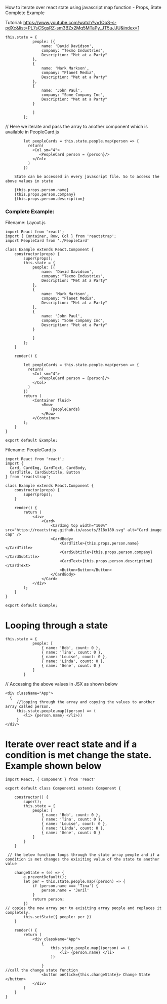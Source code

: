 How to iterate over react state using javascript map function - Props, State Complete Example

Tutorial: https://www.youtube.com/watch?v=1OoS-s-pdXc&list=PL7sCSgsRZ-sm3BZx2Mq5MTaPy_JT5uJJU&index=1

```
this.state = {
            people: [{
                name: 'David Davidson',
                company: "Texmo Industries",
                Description: "Met at a Party"
            },
            {
                name: 'Mark Markson',
                company: "Planet Media",
                Description: "Met at a Party"
            },
            {
                name: 'John Paul',
                company: "Some Company Inc",
                Description: "Met at a Party"
            }
           
            ]
        };

```        

// Here we iterate and pass the array to another component which is available in PeopleCard.js

```
        let peopleCards = this.state.people.map(person => {
          return(
            <Col sm="4">
               <PeopleCard person = {person}/> 
            </Col>
          )
        })
```
        State can be accessed in every javascript file. So to access the above values in state 

        {this.props.person.name}
        {this.props.person.company}
        {this.props.person.description}

### Complete Example:

Filename: Layout.js 

```
import React from 'react';
import { Container, Row, Col } from 'reactstrap';
import PeopleCard from './PeopleCard'

class Example extends React.Component {
    constructor(props) {
        super(props);
        this.state = {
            people: [{
                name: 'David Davidson',
                company: "Texmo Industries",
                Description: "Met at a Party"
            },
            {
                name: 'Mark Markson',
                company: "Planet Media",
                Description: "Met at a Party"
            },
            {
                name: 'John Paul',
                company: "Some Company Inc",
                Description: "Met at a Party"
            }
           
            ]
        };
    }

    render() {

        let peopleCards = this.state.people.map(person => {
          return(
            <Col sm="4">
               <PeopleCard person = {person}/> 
            </Col>
          )
        })
        return (
            <Container fluid>
                <Row>
                    {peopleCards}
                </Row>
            </Container>
        );
    }
}

export default Example;  
```

Filename: PeopleCard.js

```
import React from 'react';
import {
  Card, CardImg, CardText, CardBody,
  CardTitle, CardSubtitle, Button
} from 'reactstrap';

class Example extends React.Component {
    constructor(props) {
        super(props);       
    }

    render() {
        return (
            <div>
                <Card>
                    <CardImg top width="100%" src="https://reactstrap.github.io/assets/318x180.svg" alt="Card image cap" />
                    <CardBody>
                        <CardTitle>{this.props.person.name}</CardTitle>
                        <CardSubtitle>{this.props.person.company}</CardSubtitle>
                        <CardText>{this.props.person.description}</CardText>
                        <Button>Button</Button>
                    </CardBody>
                </Card>
            </div>
        );
    }
}

export default Example;
```

# Looping through a state

```
this.state = {
            people: [
                { name: 'Bob', count: 0 },
                { name: 'Tina', count: 0 },
                { name: 'Louise', count: 0 },
                { name: 'Linda', count: 0 },
                { name: 'Gene', count: 0 }
            ]
        }
```

// Accessing the above values in JSX as shown below

```
<div className="App">
  {
     //looping through the array and copying the values to another array called person.
     this.state.people.map((person) => (
        <li> {person.name} </li>))
     }
</div>
```


# Iterate over react state and if a condition is met change the state. Example shown below

```
import React, { Component } from 'react'

export default class Component1 extends Component {

    constructor() {
        super();
        this.state = {
            people: [
                { name: 'Bob', count: 0 },
                { name: 'Tina', count: 0 },
                { name: 'Louise', count: 0 },
                { name: 'Linda', count: 0 },
                { name: 'Gene', count: 0 }
            ]
        }
    }

 // the below function loops through the state array people and if a condition is met changes the exisiting value of the state to another value

    changeState = (e) => {
        e.preventDefault();
        let per = this.state.people.map((person) => {
            if (person.name === 'Tina') {
                person.name = 'Jeril'
            }
            return person;
        })
// copies the new array per to exisiting array people and replaces it completely.
        this.setState({ people: per })
    }

    render() {
        return (
            <div className="App">
                {
                    this.state.people.map((person) => (
                        <li> {person.name} </li>
                    ))

                }
//call the change state function
                <button onClick={this.changeState}> Change State </button>
            </div>
        )
    }
}

```
